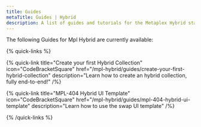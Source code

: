 ```yaml
---
title: Guides
metaTitle: Guides | Hybrid
description: A list of guides and tutorials for the Metaplex Hybrid standard on the Solana blockchain.
---
```


The following Guides for Mpl Hybrid are currently available:

{% quick-links %}

{% quick-link title="Create your first Hybrid Collection" icon="CodeBracketSquare" href="/mpl-hybrid/guides/create-your-first-hybrid-collection" description="Learn how to create an hybrid collection, fully end-to-end!" /%}

{% quick-link title="MPL-404 Hybrid UI Template" icon="CodeBracketSquare" href="/mpl-hybrid/guides/mpl-404-hybrid-ui-template" description="Learn how to use the swap UI template" /%}

{% /quick-links %}